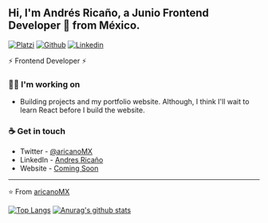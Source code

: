 ## Hi, I'm Andrés Ricaño, a Junio Frontend Developer 🚀 from México.

<!-- **aricanoMX/aricanomx** is a ✨ _special_ ✨ repository because its `README.md` (this file) appears on your GitHub profile. -->


[![Platzi](https://img.shields.io/badge/Platzi-Andrés_Ricaño-lemon?style=flat-square&logo=Platzi&logoColor=lemon)](https://platzi.com/@AricanoMX/)
[![Github](https://img.shields.io/badge/Github-aricanoMX-blueviolet?style=flat-square&logo=Github&logoColor=white)](https://github.com/aricanomx)
[![Linkedin](https://img.shields.io/badge/LinkedIn-Andrés_Ricaño-blue?style=flat-square&logo=Linkedin&logoColor=white)](https://www.linkedin.com/in/aricanomx/)

⚡ Frontend Developer ⚡
### 👩‍💻 I'm working on
- Building projects and my portfolio website. 
Although, I think I'll wait to learn React before I build the website.

### ☕ Get in touch
- Twitter - [@aricanoMX](https://twitter.com/aricanoMX)
- LinkedIn - [Andres Ricaño](https://www.linkedin.com/in/aricanomx/)
- Website - [Coming Soon](https://aricanomx.com)

---
⭐️ From [aricanoMX](https://github.com/aricanoMX)

[![Top Langs](https://github-readme-stats.vercel.app/api/top-langs/?username=aricanomx&theme=blue-green&title_color=8A2BE2&text_color=fff&show_icons=true)](https://github.com/aricanoMX)
[![Anurag's github stats](https://github-readme-stats.vercel.app/api?username=aricanomx&theme=blue-green&title_color=8A2BE2&text_color=fff&show_icons=true&icon_color=8A2BE2&line_height=34)](https://github.com/aricanoMX)

